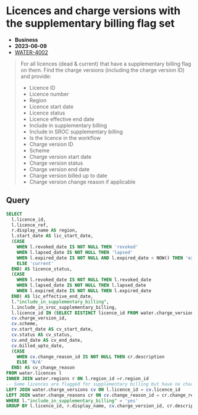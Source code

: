 # Licences and charge versions with the supplementary billing flag set

- **Business**
- **2023-06-09**
- [WATER-4002](https://eaflood.atlassian.net/browse/WATER-4002)

> For all licences (dead & current) that have a supplementary billing flag on them. Find the charge versions (including the charge version ID) and provide:
>
> - Licence ID
> - Licence number
> - Region
> - Licence start date
> - Licence status
> - Licence effective end date
> - Include in supplementary billing
> - Include in SROC supplementary billing
> - Is the licence in the workflow
> - Charge version ID
> - Scheme
> - Charge version start date
> - Charge version status
> - Charge version end date
> - Charge version billed up to date
> - Charge version change reason if applicable

## Query

```sql
SELECT
  l.licence_id,
  l.licence_ref,
  r.display_name AS region,
  l.start_date AS lic_start_date,
  (CASE
    WHEN l.revoked_date IS NOT NULL THEN 'revoked'
    WHEN l.lapsed_date IS NOT NULL THEN 'lapsed'
    WHEN l.expired_date IS NOT NULL AND l.expired_date < NOW() THEN 'expired'
    ELSE 'current'
  END) AS licence_status,
  (CASE
    WHEN l.revoked_date IS NOT NULL THEN l.revoked_date
    WHEN l.lapsed_date IS NOT NULL THEN l.lapsed_date
    WHEN l.expired_date IS NOT NULL THEN l.expired_date
  END) AS lic_effective_end_date,
  l."include_in_supplementary_billing",
  l.include_in_sroc_supplementary_billing,
  l.licence_id IN (SELECT DISTINCT licence_id FROM water.charge_version_workflows cvw WHERE cvw.date_deleted IS NULL) AS licence_in_workflow,
  cv.charge_version_id,
  cv.scheme,
  cv.start_date AS cv_start_date,
  cv.status AS cv_status,
  cv.end_date AS cv_end_date,
  cv.billed_upto_date,
  (CASE
    WHEN cv.change_reason_id IS NOT NULL THEN cr.description
    ELSE 'N/A'
  END) AS cv_change_reason
FROM water.licences l
INNER JOIN water.regions r ON l.region_id =r.region_id
-- Some licences are flagged for supplementary billing but have no charge version. The `LEFT JOIN` ensures these are picked up
LEFT JOIN water.charge_versions cv ON l.licence_id = cv.licence_id
LEFT JOIN water.change_reasons cr ON cv.change_reason_id = cr.change_reason_id
WHERE l."include_in_supplementary_billing" = 'yes'
GROUP BY l.licence_id, r.display_name, cv.charge_version_id, cr.description
```
